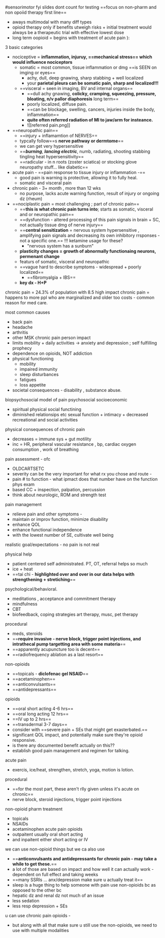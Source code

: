 #sensorimotor 
fyi slides dont count for testing 
==focus on non-pharm and non opoiid therapy first line== 
- aways multimodal with many diff types 
- opioid therapy only if benefits utweigh risks + initial treatment would always be a therapeutic trial with effective lowest dose 
- long term oopioid = begins with treatment of acute pain ): 

3 basic categories
- nociceptive = **inflammation, injuruy, ==mechanical stress== which would influence nociceptors**
	- somatic  = most common, tissue inflammation or dmg ==is SEEN on imging or eyes== 
		- achy, dull, deep gnawing, sharp stabbing + well localized 
		- your **parietal pleura can be somatic pain, sharp and localized!!!**
	- ==visceral = seen in imaging, BV and internal organs==
		- ==dull achy gnawing, **colicky, cramping, squeezing, pressure, bloating, n/v pallor diaphoresis** long term== 
		- poorly localized, diffuse pain. 
		- ==can be blockage, swelling, cancers, injuries inside the body, inflammation==  
		- **quite often referred radiation of MI to jaw/arm for insteance.**
		- ![[referred pain.png]]
- ==neuropathic pain== 
	- ==injury + inflamamtion of NERVES== 
	- typcally follow==s **nerve pathway or dermtome**==
	- we can get very hypersensitive 
	- ==***burning***, ***lancing electric***, numb, radiating, shooting stabbing tingling heat hypersensitivity== 
	- ==radicular - in n roots (zoster sciatica) or stocking glove neuropathy stuff... like diabetic== 
- acute pain - ==pain response to tissue injury or inflammation -== 
	- good pain is warning is protective, allowing it to fully heal. 
	- somatic and visceral pain 
- chronic pain - 3+ month , more than 12 wks 
	- no purpose, lacks acute warning function, result of injury or ongoing dz (rheum) 
- ==nociplastic pain = most challenging ; part of chronic pain== 
	- ==**this is what chronic pain turns into**; starts as somatic, visceral and or neuropathic pain== 
	- ==dysfunction - altered processing of this pain signals in brain + SC, not actually tissue dmg of nerve injury== 
	- ==**central sensitization** = nervous system hypersensitive , amplifying pain signals and decreasing its own inhibitory rrsponses - not a specific one.== !!! ketamine usage for these? 
		- "nervous system has a sunburn"
	- **plasticity changes = growth of abnormally functionaing neurons, permenant change**
	- featurs of somatic, visceral and neuropathic
	- ==vague hard to describe symptoms - widespread + poorly localized==
		- ==fibromyalgia + IBS==
	- **key dx - H+P** 

chronic pain = 24.3% of population with 8.5 high impact chronic pain = happens to more ppl who are marginalized and older too 
costs - common reason for med care. 

most common causes
- back pain 
- headache
- arthritis 
- other MSK 
chronic pain person impact 
- limits mobility + daily activities -> anxiety and depression ; self fulfilling prophecy 
- dependence on opioids, NOT addiction 
- physical functioning 
	- mobility 
	- impaired immunity 
	- sleep disturbances
	- fatigues 
	- loss appetite 
- societal consequences - disability , substance abuse. 

biopsychosocial model of pain 
psychosocial socioeconomic
- spiritual physical 
social functining 
- diminished relationsips etc sexual function + intimacy + decreased recreational and social activities 

physical consequences of chronic pain 
- decreases = immune sys + gut motility 
- inc = HR, peripheral vascular resistance , bp, cardiac oxygen consumption , work of breathing 

pain assessment - ofc 
- OLDCARTSETC
- severity can be the very important for what rx you chose and route - 
- pain # to function - what ipmact does that number have on the function 
phys exam 
- based CC + inspection, palpation, percussion 
- think about neurologic, ROM and strength test 

pain management 
- relieve pain and other symptoms - 
- maintain or improv function, minimize disability 
- enhance QOL 
- enhance functional independence 
- with the lowest number of SE, cultivate well being

realistic goal/expectations - no pain is not real 

physical help 
- patient centered self administrated. PT, OT, referral helps so much 
- ice + heat
- ==tai chi - **highlighted over and over in our data helps with strengthening + stretiching**==

psychological/behavioral. 
- meditations , acceptance and commitment therapy 
- mindfulness 
- CBT 
- biofeedback, coping strategies art therapy, musc, pet therapy 

procedural
- meds, steroids
- ==**require invasive - nerve block, trigger point injections, and intrathecal pump targetting area with some materia**==
- ==apparently acupuncture too is decent== 
- ==radiofrequency ablation as a last resort== 

non-opioids
- ==topicals - **diclofenac gel NSAID**==
- ==acetaminophen==
- ==anticonvulsants==
- ==antidepressants== 

opioids
- ==oral short acting 4-6 hrs==
- ==oral long acting 12 hrs==
- ==IV up to 2 hrs==
- ==transdermal 3-7 days== 
- consider with ==severe pain + SEs that might get exasterbated.== 
- significant QOL impact, and potentially make sure they're opioid responsive. 
- is there any documented benefit actually on this??
- establish good pain management and regimen for talking. 

acute pain 
- exercis, ice/heat, strengthen, stretch, yoga, motion is lotion. 

procedural
- ==for the most part, these aren't rlly given unless it's acute on chronic==
- nerve block, steroid injections, trigger point injections 

non-opioid pharm treatment 
- topicals 
- NSAIDs
- acetaminophen 
acute pain opioids
- outpaitent usually oral short acting
- and inpaitent either short acting or IV

we can use non-opioid things but we ca also use 
- ==**anticonvulsants and antidepressants for chronic pain - may take a while to get these.**==
- a lot of those are based on impact and how well it can actually work - dependent on full effect and taking weeks 
- ==many SSRIs ... anx/depression make sure u actually treat it== 
- sleep is a huge thing to help someone with pain 
use non-opioids bc as opposed to the other bc  
- hepatic dz and renal dz not much of an issue
- less sedation
- less resp depression + SEs

u can use chronic pain opioids - 
- but along with all that make sure u still use the non-opioids, we need to use with multiple modalities 


